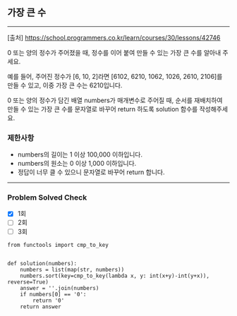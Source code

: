## 가장 큰 수

---

[출처] https://school.programmers.co.kr/learn/courses/30/lessons/42746

0 또는 양의 정수가 주어졌을 때, 정수를 이어 붙여 만들 수 있는 가장 큰 수를 알아내 주세요.

예를 들어, 주어진 정수가 [6, 10, 2]라면 [6102, 6210, 1062, 1026, 2610, 2106]를 만들 수 있고, 이중 가장 큰 수는 6210입니다.

0 또는 양의 정수가 담긴 배열 numbers가 매개변수로 주어질 때, 
순서를 재배치하여 만들 수 있는 가장 큰 수를 문자열로 바꾸어 return 하도록 solution 함수를 작성해주세요.

### 제한사항

- numbers의 길이는 1 이상 100,000 이하입니다.
- numbers의 원소는 0 이상 1,000 이하입니다.
- 정답이 너무 클 수 있으니 문자열로 바꾸어 return 합니다.

---
### Problem Solved Check
- [x] 1회 
- [ ] 2회
- [ ] 3회

~~~
from functools import cmp_to_key


def solution(numbers):
    numbers = list(map(str, numbers))
    numbers.sort(key=cmp_to_key(lambda x, y: int(x+y)-int(y+x)), reverse=True)
    answer = ''.join(numbers)
    if numbers[0] == '0':
        return '0'
    return answer
    
~~~
